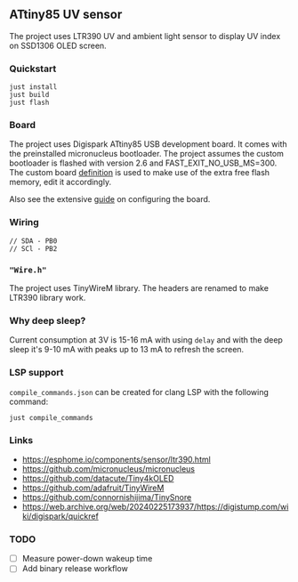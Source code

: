 ## ATtiny85 UV sensor

The project uses LTR390 UV and ambient light sensor to display UV index on SSD1306 OLED screen.

### Quickstart

```console
just install
just build
just flash
```

### Board

The project uses Digispark ATtiny85 USB development board. It comes with the preinstalled
micronucleus bootloader. The project assumes the custom bootloader is flashed with version 2.6 and
FAST_EXIT_NO_USB_MS=300. The custom board [definition](`./boards/attiny85new.json`) is used to make
use of the extra free flash memory, edit it accordingly.

Also see the extensive [guide](https://gist.github.com/Ircama/22707e938e9c8f169d9fe187797a2a2c) on
configuring the board.

### Wiring

```
// SDA - PB0
// SCl - PB2
```

### `"Wire.h"`

The project uses TinyWireM library. The headers are renamed to make LTR390 library work.

### Why deep sleep?

Current consumption at 3V is 15-16 mA with using `delay` and with the deep sleep it's 9-10 mA with
peaks up to 13 mA to refresh the screen.

### LSP support

`compile_commands.json` can be created for clang LSP with the following command:

```console
just compile_commands
```

### Links

- https://esphome.io/components/sensor/ltr390.html
- https://github.com/micronucleus/micronucleus
- https://github.com/datacute/Tiny4kOLED
- https://github.com/adafruit/TinyWireM
- https://github.com/connornishijima/TinySnore
- https://web.archive.org/web/20240225173937/https://digistump.com/wiki/digispark/quickref

### TODO

- [ ] Measure power-down wakeup time
- [ ] Add binary release workflow

